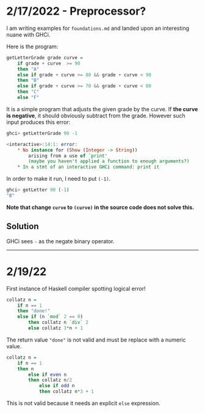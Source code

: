 # 2/17/2022 - Preprocessor?

I am writing examples for `foundations.md` and landed upon an interesting nuane with GHCi. 

Here is the program:

```haskell
getLetterGrade grade curve = 
    if grade + curve  >= 90
    then "A"
    else if grade + curve >= 80 && grade + curve < 90
    then "B"
    else if grade + curve >= 70 && grade + curve < 80
    then "C"
    else "F"
```

It is a simple program that adjusts the given grade by the curve. If **the curve is negative**, it should obviously subtract from the grade. However such input produces this error:

```haskell
ghci> getLetterGrade 90 -1

<interactive>:14:1: error:
    * No instance for (Show (Integer -> String))
        arising from a use of `print'
        (maybe you haven't applied a function to enough arguments?)
    * In a stmt of an interactive GHCi command: print it
```

In order to make it run, I need to put `(-1)`.
```haskell
ghci> getLetter 90 (-1)
"B"
```
**Note that change `curve` to `(curve)` in the source code does not solve this.**

## Solution

GHCi sees `-` as the negate binary operator.

---

# 2/19/22

First instance of Haskell compiler spotting logical error!
```haskell
collatz n = 
    if n == 1
    then "done!"
    else if (n `mod` 2 == 0)
        then collatz n `div` 2
        else collatz 3*n + 1
```
The return value `"done"` is not valid and must be replace with a numeric value.

```haskell
collatz n = 
    if n == 1
    then n 
        else if even n 
        then collatz n/2
            else if odd n 
            then collatz n*3 + 1
```
This is not valid because it needs an explicit `else` expression.